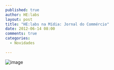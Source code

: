 ```yaml
---
published: true
author: HE:labs
layout: post
title: "HE:labs na Mídia: Jornal do Commércio"
date: 2012-06-14 08:00
comments: true
categories:
  - Novidades
     
---
```


![image](/blog/images/posts/2012-06-14/1406.jpg)